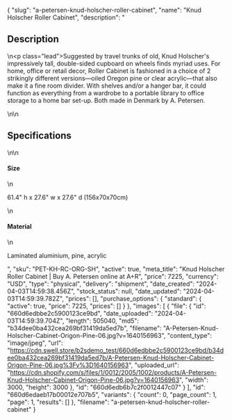 {
  "slug": "a-petersen-knud-holscher-roller-cabinet",
  "name": "Knud Holscher Roller Cabinet",
  "description": "<h2>Description</h2>\n<p class=\"lead\">Suggested by travel trunks of old, Knud Holscher's impressively tall, double-sided cupboard on wheels finds myriad uses. For home, office or retail decor, Roller Cabinet is fashioned in a choice of 2 strikingly different versions—oiled Oregon pine or clear acrylic—that also make it a fine room divider. With shelves and/or a hanger bar, it could function as everything from a wardrobe to a portable library to office storage to a home bar set-up. Both made in Denmark by A. Petersen. </p>\n<!-- split -->\n<h2>Specifications</h2>\n<!-- split -->\n<h4>Size</h4>\n<p>61.4\" h x 27.6\" w x 27.6\" d (156x70x70cm)</p>\n<h4>Material</h4>\n<p>Laminated aluminium, pine, acrylic</p>",
  "sku": "PET-KH-RC-ORG-SH",
  "active": true,
  "meta_title": "Knud Holscher Roller Cabinet  | Buy A. Petersen online at A+R",
  "price": 7225,
  "currency": "USD",
  "type": "physical",
  "delivery": "shipment",
  "date_created": "2024-04-03T14:59:38.456Z",
  "stock_status": null,
  "date_updated": "2024-04-03T14:59:39.782Z",
  "prices": [],
  "purchase_options": {
    "standard": {
      "active": true,
      "price": 7225,
      "prices": []
    }
  },
  "images": [
    {
      "file": {
        "id": "660d6edbbe2c5900123ce9bd",
        "date_uploaded": "2024-04-03T14:59:39.704Z",
        "length": 505040,
        "md5": "b34dee0ba432cea269bf31419da5ed7b",
        "filename": "A-Petersen-Knud-Holscher-Cabinet-Origon-Pine-06.jpg?v=1640156963",
        "content_type": "image/jpeg",
        "url": "https://cdn.swell.store/b2sdemo_test/660d6edbbe2c5900123ce9bd/b34dee0ba432cea269bf31419da5ed7b/A-Petersen-Knud-Holscher-Cabinet-Origon-Pine-06.jpg%3Fv%3D1640156963",
        "uploaded_url": "https://cdn.shopify.com/s/files/1/0012/2005/1002/products/A-Petersen-Knud-Holscher-Cabinet-Origon-Pine-06.jpg?v=1640156963",
        "width": 3000,
        "height": 3000
      },
      "id": "660d6edb6b7c2f0012447c07"
    }
  ],
  "id": "660d6edaeb17b00012e707b5",
  "variants": {
    "count": 0,
    "page_count": 1,
    "page": 1,
    "results": []
  },
  "filename": "a-petersen-knud-holscher-roller-cabinet"
}